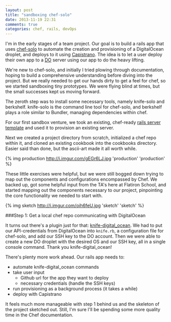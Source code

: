 ```yaml
---
layout: post
title: "sandboxing chef-solo"
date: 2013-11-19 22:31
comments: true
categories: chef, rails, devOps
---
```

I'm in the early stages of a team project. Our goal is to build a rails app that uses [chef-solo](http://docs.opscode.com/chef_solo.html) to automate the creation and provisioning of a DigitalOcean droplet, and deploys to it using [Capistrano](https://github.com/capistrano/capistrano). The idea is to let a user deploy their own app to a [DO](http://digitalocean.com/) server using our app to do the heavy lifting.

We're new to chef-solo, and initially I tried plowing through documentation, hoping to build a comprehensive understanding before diving into the project. But we really needed to get our hands dirty to get a feel for chef, so we started sandboxing tiny prototypes. We were flying blind at times, but the small successes kept us moving forward.

The zeroth step was to install some necessary tools, namely knife-solo and berkshelf. knife-solo is the command line tool for chef-solo, and berkshelf plays a role similar to Bundler, managing dependencies within chef.

For our first sandbox venture, we took an existing, chef-ready [rails server template](https://github.com/TalkingQuickly/rails-server-template) and used it to provision an existing server.

Next we created a project directory from scratch, initialized a chef repo within it, and cloned an existing cookbook into the cookbooks directory. Easier said than done, but the ascii-art made it all worth while.

{% img production http://i.imgur.com/gEGr6LJ.jpg 'production' 'production' %}

These little exercises were helpful, but we were still bogged down trying to map out the components and configurations encompassed by Chef. We backed up, got some helpful input from the TA's here at Flatiron School, and started mapping out the components necessary to *our* project, pinpointing the core functionality we needed to start with.

{% img sketch http://i.imgur.com/oih6feU.jpg 'sketch' 'sketch' %}

###Step 1: Get a local chef repo communicating with DigitalOcean

It turns out there's a plugin just for that: [knife-digital_ocean](https://github.com/rmoriz/knife-digital_ocean). We had to put our API-credentials from DigitalOcean into `knife.rb`, a configuration file for chef-solo, and add our SSH key to the DO account. Then we were able to create a new DO droplet with the desired OS and our SSH key, all in a single console command. Thank you knife-digital_ocean!

There's plenty more work ahead. Our rails app needs to:

- automate knife-digital_ocean commands
- take user input
	- Github url for the app they want to deploy
	- necessary credentials (handle the SSH keys)
- run provisioning as a background process (it takes a while)
- deploy with Capistrano

It feels much more manageable with step 1 behind us and the skeleton of the project sketched out. Still, I'm sure I'll be spending some more quality time in the Chef documentation.
